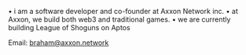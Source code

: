 
• i am a software developer and co-founder at Axxon Network inc. 
• at Axxon, we build both web3 and traditional games.
• we are currently building League of Shoguns on Aptos


Email: braham@axxon.network
